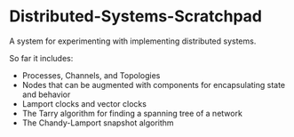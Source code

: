 # Distributed-Systems-Scratchpad

A system for experimenting with implementing distributed systems.

So far it includes:  
* Processes, Channels, and Topologies  
* Nodes that can be augmented with components for encapsulating state and behavior  
* Lamport clocks and vector clocks  
* The Tarry algorithm for finding a spanning tree of a network  
* The Chandy-Lamport snapshot algorithm  

